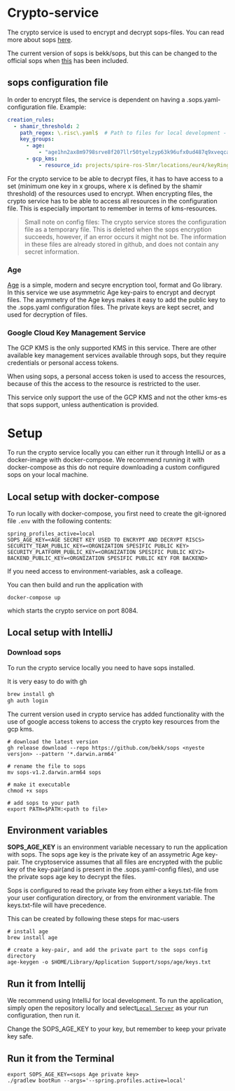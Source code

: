 # Crypto-service

The crypto service is used to encrypt and decrypt sops-files. You can read more about
sops [here](https://github.com/getsops/sops).

The current version of sops is bekk/sops, but this can be changed to the official sops
when [this](https://github.com/getsops/sops/pull/1578) has been included.

## sops configuration file

In order to encrypt files, the service is dependent on having a .sops.yaml-configuration file.
Example:

```yaml
creation_rules:
  - shamir_threshold: 2
    path_regex: \.risc\.yaml$  # Path to files for local development - not relevant for the crypto service 
    key_groups:
      - age:
          - "age1hn2ax8m9798srve8f207llr50tyelzyp63k96ufx0ud487q9xveqca6k0r"
      - gcp_kms:
          - resource_id: projects/spire-ros-5lmr/locations/eur4/keyRings/ROS/cryptoKeys/ros-as-code
```

For the crypto service to be able to decrypt files, it has to have access to a set (minimum one key in x groups, where x
is defined by the shamir threshold) of the resources used to encrypt.
When encrypting files, the crypto service has to be able to access all resources in the configuration file. This is
especially important to remember in terms of kms-resources.

> Small note on config files: The crypto service stores the configuration file as a temporary file. This is deleted when
> the sops
> encryption succeeds, however, if an error occurs it might not be. The information in these files are already stored in
> github, and does not contain any secret information.

### Age

[Age](https://github.com/FiloSottile/age) is a simple, modern and secyre encryption tool, format and Go library.
In this service we use asymmetric Age key-pairs to encrypt and decrypt files. The asymmetry of the Age keys makes it
easy to add the public key to the .sops.yaml configuration files.
The private keys are kept secret, and used for decryption of files.

### Google Cloud Key Management Service

The GCP KMS is the only supported KMS in this service. There are other available key management services available
through sops, but they require credentials or personal access tokens.

When using sops, a personal access token is used to access the resources, because of this the access to the resource is
restricted to the user.

This service only support the use of the GCP KMS and not the other kms-es that sops support, unless authentication is
provided.

# Setup

To run the crypto service locally you can either run it through IntelliJ or as a docker-image with docker-compose.
We recommend running it with docker-compose as this do not require downloading a custom configured sops on your local machine.

## Local setup with docker-compose

To run locally with docker-compose, you first need to create the git-ignored file `.env` with the following contents:
```
spring_profiles_active=local
SOPS_AGE_KEY=<AGE SECRET KEY USED TO ENCRYPT AND DECRYPT RISCS>
SECURITY_TEAM_PUBLIC_KEY=<ORGNIZATION SPESIFIC PUBLIC KEY>
SECURITY_PLATFORM_PUBLIC_KEY=<ORGNIZATION SPESIFIC PUBLIC KEY2>
BACKEND_PUBLIC_KEY=<ORGNIZATION SPESIFIC PUBLIC KEY FOR BACKEND>
```

If you need access to environment-variables, ask a colleage.

You can then build and run the application with 
```shell
docker-compose up
```
which starts the crypto service on port 8084.

## Local setup with IntelliJ
### Download sops

To run the crypto service locally you need to have sops installed.

It is very easy to do with gh

```sh
brew install gh
gh auth login
```

The current version used in crypto service has added functionality with the use of google access tokens to access the
crypto key resources from the gcp kms.

```shell
# download the latest version
gh release download --repo https://github.com/bekk/sops <nyeste versjon> --pattern '*.darwin.arm64'

# rename the file to sops
mv sops-v1.2.darwin.arm64 sops

# make it executable
chmod +x sops

# add sops to your path
export PATH=$PATH:<path to file>
```

## Environment variables

**SOPS_AGE_KEY** is an environment variable necessary to run the application with sops. The sops age key is the private
key of an assymetric Age key-pair.
The cryptoservice assumes that all files are encrypted with the public key of the key-pair(and is present in the
.sops.yaml-config files), and use the private sops age key to decrypt the files.

Sops is configured to read the private key from either a keys.txt-file from your user configuration directory, or from
the environment variable. The keys.txt-file will have precedence.

This can be created by following these steps for mac-users

```shell
# install age
brew install age

# create a key-pair, and add the private part to the sops config directory
age-keygen -o $HOME/Library/Application Support/sops/age/keys.txt
```

## Run it from Intellij

We recommend using IntelliJ for local development. To run the application, simply open the repository locally and
select[`Local Server`](https://github.com/kartverket/backstage-plugin-risk-crypto-service/blob/main/.run/Local%20Server.run.xml)
as your run configuration, then run it.

Change the SOPS_AGE_KEY to your key, but remember to keep your private key safe.

## Run it from the Terminal

```shell
export SOPS_AGE_KEY=<sops Age private key>
./gradlew bootRun --args='--spring.profiles.active=local'
```

